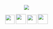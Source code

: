 <p align="center">
  <a href="#"><img src="https://user-images.githubusercontent.com/64320078/136412953-89c33a6a-3972-485c-9cd7-3ba4dc291da2.gif"></a>
<p>
  
<p align="center">
  <a href="https://vk.com/raitonoberu"><img width="30" src="https://cdn0.iconfinder.com/data/icons/popular-services-brands/512/vkontakte-512.png"></a>
  <a href="https://t.me/raitonoberu"><img width="32" src="https://cdn0.iconfinder.com/data/icons/social-media-2092/100/social-56-512.png"></a>
  <a href="https://www.instagram.com/raiton0beru"><img width="30" src="https://cdn0.iconfinder.com/data/icons/social-media-circle-6/1024/instagram-512.png"></a>
  <a href="https://twitter.com/raiton0beru"><img width="32" src="https://cdn3.iconfinder.com/data/icons/free-social-icons/67/twitter_circle_color-512.png"></a>
</p>
